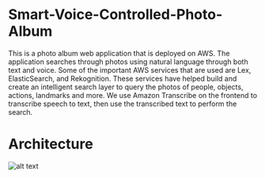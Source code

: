 # Smart-Voice-Controlled-Photo-Album

This is a photo album web application that is deployed on AWS. The application searches through photos using natural language through both text and voice. Some of the important AWS services that are used are Lex, ElasticSearch, and Rekognition. These services have helped build and create an intelligent search layer to query the photos of people, objects, actions, landmarks and more. We use Amazon Transcribe on the frontend to transcribe speech to text, then use the transcribed text to perform the search.

# Architecture 

![alt text](https://github.com/Henish2000/Smart-Voice-Controlled-Photo-Album/tree/main/Architecture/Capture.JPG)

